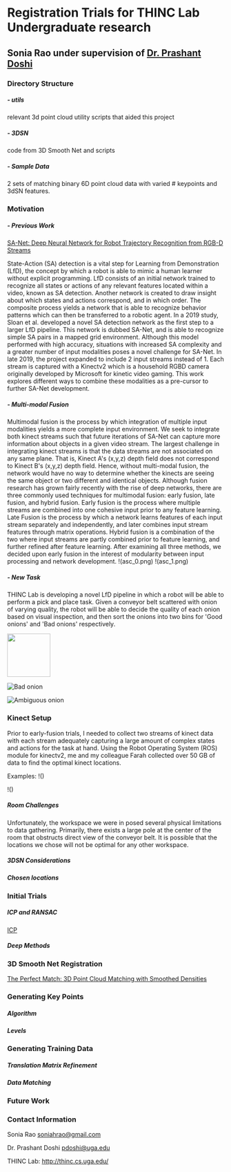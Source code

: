 # Registration Trials for THINC Lab Undergraduate research
## Sonia Rao under supervision of [Dr. Prashant Doshi](https://github.com/pdoshi-edu)

### Directory Structure
##### - utils
relevant 3d point cloud utility scripts that aided this project
##### - 3DSN
code from 3D Smooth Net and scripts
##### - Sample Data
2 sets of matching binary 6D point cloud data with varied # keypoints and 3dSN features.

### Motivation
##### - Previous Work
[SA-Net: Deep Neural Network for Robot Trajectory Recognition from RGB-D Streams](https://arxiv.org/abs/1905.04380)

State-Action (SA) detection is a vital step for Learning from Demonstration (LfD), the concept by which a robot is able to mimic a human learner without explicit programming. LfD consists of an initial network trained to recognize all states or actions of any relevant features located within a video, known as SA detection. Another network is created to draw insight about which states and actions correspond, and in which order. The composite process yields a network that is able to recognize behavior patterns which can then be transferred to a robotic agent. In a 2019 study, Sloan et al. developed a novel SA detection network as the first step to a larger LfD pipeline. This network is dubbed SA-Net, and is able to recognize simple SA pairs in a mapped grid environment. Although this model performed with high accuracy, situations with increased SA complexity and a greater number of input modalities poses a novel challenge for SA-Net. In late 2019, the project expanded to include 2 input streams instead of 1. Each stream is captured with a Kinectv2 which is a household RGBD camera originally developed by Microsoft for kinetic video gaming. This work explores different ways to combine these modalities as a pre-cursor to further SA-Net development. 

##### - Multi-modal Fusion
Multimodal fusion is the process by which integration of multiple input modalities yields a more complete input environment. 
We seek to integrate both kinect streams such that future iterations of SA-Net can capture more information about objects in a given video stream. The largest challenge in integrating kinect streams is that the data streams are not associated on any same plane. That is, Kinect A's (x,y,z) depth field does not correspond to Kinect B's (x,y,z) depth field. Hence, without multi-modal fusion, the network would have no way to determine whether the kinects are seeing the same object or two different and identical objects. 
Although fusion research has grown fairly recently with the rise of deep networks, there are three commonly used techniques for multimodal fusion: early fusion, late fusion, and hybrid fusion. Early fusion is the process where multiple streams are combined into one cohesive input prior to any feature learning. Late Fusion is the process by which a network learns features of each input stream separately and independently, and later combines input stream features through matrix operations. Hybrid fusion is a combination of the two where input streams are partly combined prior to feature learning, and further refined after feature learning. 
After examining all three methods, we decided upon early fusion in the interest of modularity between input processing and network development. 
!(asc_0.png)
!(asc_1.png)

##### - New Task
THINC Lab is developing a novel LfD pipeline in which a robot will be able to perform a pick and place task. Given a conveyor belt scattered with onion of varying quality, the robot will be able to decide the quality of each onion based on visual inspection, and then sort the onions into two bins for 'Good onions' and 'Bad onions' respectively. 

<img src="https://github.com/snoiarao/registration_trials/blob/master/goodo.jpg" width="100" height="100">

![Bad onion](bado.jpg)

![Ambiguous onion](ambiguouso.jpg)

### Kinect Setup
Prior to early-fusion trials, I needed to collect two streams of kinect data with each stream adequately capturing a large amount of complex states and actions for the task at hand. Using the Robot Operating System (ROS) module for kinectv2, me and my colleague Farah collected over 50 GB of data to find the optimal kinect locations. 

Examples:
!()

!()

##### Room Challenges
Unfortunately, the workspace we were in posed several physical limitations to data gathering. Primarily, there exists a large pole at the center of the room that obstructs direct view of the conveyor belt. It is possible that the locations we chose will not be optimal for any other workspace.

##### 3DSN Considerations

##### Chosen locations

### Initial Trials
##### ICP and RANSAC
[ICP](http://ais.informatik.uni-freiburg.de/teaching/ss12/robotics/slides/17-icp.pdf)

##### Deep Methods

### 3D Smooth Net Registration
[The Perfect Match: 3D Point Cloud Matching with Smoothed Densities](http://openaccess.thecvf.com/content_CVPR_2019/papers/Gojcic_The_Perfect_Match_3D_Point_Cloud_Matching_With_Smoothed_Densities_CVPR_2019_paper.pdf)


### Generating Key Points
##### Algorithm

##### Levels

### Generating Training Data
##### Translation Matrix Refinement

##### Data Matching

### Future Work

### Contact Information
Sonia Rao
soniahrao@gmail.com

Dr. Prashant Doshi
pdoshi@uga.edu

THINC Lab:
http://thinc.cs.uga.edu/
